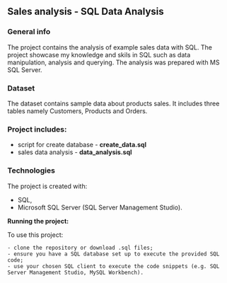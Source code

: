 ## Sales analysis - SQL Data Analysis

### General info
The project contains the analysis of example sales data with SQL.  The project showcase my knowledge and skils in SQL such as data manipulation, analysis and querying. The analysis was prepared with MS SQL Server.

### Dataset
The dataset contains sample data about products sales. It includes three tables namely Customers, Products and Orders.

### Project includes:
- script for create database - **create_data.sql**
- sales data analysis - **data_analysis.sql**
   
### Technologies
The project is created with:
- SQL,
- Microsoft SQL Server (SQL Server Management Studio).

**Running the project:**

To use this project:

    - clone the repository or download .sql files;
    - ensure you have a SQL database set up to execute the provided SQL code;
    - use your chosen SQL client to execute the code snippets (e.g. SQL Server Management Studio, MySQL Workbench).



